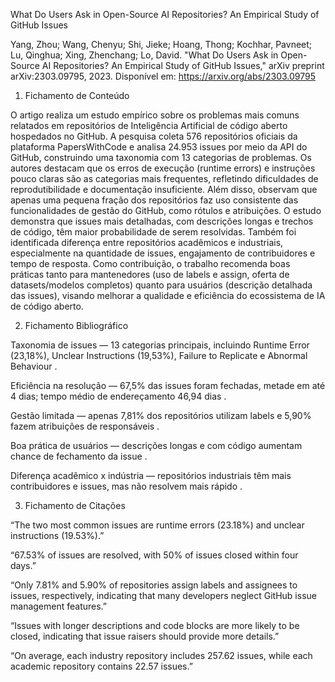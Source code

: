 What Do Users Ask in Open-Source AI Repositories? An Empirical Study of GitHub Issues

Yang, Zhou; Wang, Chenyu; Shi, Jieke; Hoang, Thong; Kochhar, Pavneet; Lu, Qinghua; Xing, Zhenchang; Lo, David. "What Do Users Ask in Open-Source AI Repositories? An Empirical Study of GitHub Issues," arXiv preprint arXiv:2303.09795, 2023. Disponível em: https://arxiv.org/abs/2303.09795

1. Fichamento de Conteúdo

O artigo realiza um estudo empírico sobre os problemas mais comuns relatados em repositórios de Inteligência Artificial de código aberto hospedados no GitHub. A pesquisa coleta 576 repositórios oficiais da plataforma PapersWithCode e analisa 24.953 issues por meio da API do GitHub, construindo uma taxonomia com 13 categorias de problemas. Os autores destacam que os erros de execução (runtime errors) e instruções pouco claras são as categorias mais frequentes, refletindo dificuldades de reprodutibilidade e documentação insuficiente. Além disso, observam que apenas uma pequena fração dos repositórios faz uso consistente das funcionalidades de gestão do GitHub, como rótulos e atribuições. O estudo demonstra que issues mais detalhadas, com descrições longas e trechos de código, têm maior probabilidade de serem resolvidas. Também foi identificada diferença entre repositórios acadêmicos e industriais, especialmente na quantidade de issues, engajamento de contribuidores e tempo de resposta. Como contribuição, o trabalho recomenda boas práticas tanto para mantenedores (uso de labels e assign, oferta de datasets/modelos completos) quanto para usuários (descrição detalhada das issues), visando melhorar a qualidade e eficiência do ecossistema de IA de código aberto.

2. Fichamento Bibliográfico

Taxonomia de issues — 13 categorias principais, incluindo Runtime Error (23,18%), Unclear Instructions (19,53%), Failure to Replicate e Abnormal Behaviour .

Eficiência na resolução — 67,5% das issues foram fechadas, metade em até 4 dias; tempo médio de endereçamento 46,94 dias .

Gestão limitada — apenas 7,81% dos repositórios utilizam labels e 5,90% fazem atribuições de responsáveis .

Boa prática de usuários — descrições longas e com código aumentam chance de fechamento da issue .

Diferença acadêmico x indústria — repositórios industriais têm mais contribuidores e issues, mas não resolvem mais rápido .

3. Fichamento de Citações

“The two most common issues are runtime errors (23.18%) and unclear instructions (19.53%).”

“67.53% of issues are resolved, with 50% of issues closed within four days.”

“Only 7.81% and 5.90% of repositories assign labels and assignees to issues, respectively, indicating that many developers neglect GitHub issue management features.”

“Issues with longer descriptions and code blocks are more likely to be closed, indicating that issue raisers should provide more details.”

“On average, each industry repository includes 257.62 issues, while each academic repository contains 22.57 issues.”